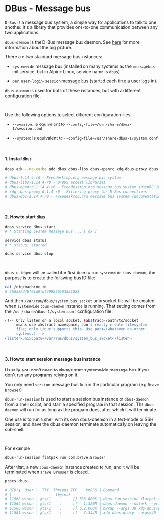 # DBus - Message bus

`D-Bus` is a message bus system, a simple way for applications to talk to one
another. It's a library that provides one-to-one communication between any two
applications.

`dbus-daemon` is the D-Bus message bus daemon. See [here](http://www.freedesktop.org/software/dbus/)
for more information about the big picture.

There are two standard message bus instances:

- `systemwide` message bus (installed on many systems as the `messagebus` init
service, but in Alpine Linux, service name is `dbus`)

- `per-user-login-session` message bus (started each time a user logs in).

`dbus-daemon` is used for both of these instances, but with a different
configuration file.

</br>

Use the following options to select different configuration files:


- `--session`: is equivalent to `--config-file=/usr/share/dbus-1/session.conf`

- `--system`: is equivalent to `--config-file=/usr/share/dbus-1/system.conf`

</br>

#### 1. Install `dbus`

```bash
doas apk --no-cache add dbus dbus-libs dbus-openrc xdg-dbus-proxy dbus-doc

# dbus-1.14.4-r0 - Freedesktop.org message bus system
# dbus-libs-1.14.4-r0 - D-BUS access libraries
# dbus-openrc-1.14.4-r0 - Freedesktop.org message bus system (OpenRC init scripts)
# xdg-dbus-proxy-0.1.4-r0 - Filtering proxy for D-Bus connections
# dbus-doc-1.14.4-r0 - Freedesktop.org message bus system (documentation)
```

</br>


#### 2. How to start `dbus`

```bash
doas service dbus start
# * Starting System Message Bus ... [ ok ]

service dbus status
# * status: started

doas service dbus stop
```

</br>

`dbus-uuidgen` will be called the first time to run `systemwide` `dbus-daemon`,
the purpose is to create the following bus ID file:

```bash
cat /etc/machine-id
# 2b0587d46f91d9fdf3998fb563831028
```

And then `/var/run/dbus/system_bus_socket` unix socket file will be created when
`systemwide` `dbus-daemon` instance is running. That setting comes from the 
`/usr/share/dbus-1/system.conf` configuration file:

```bash
<!-- Only listen on a local socket. (abstract=/path/to/socket
     means use abstract namespace, don't really create filesystem
     file; only Linux supports this. Use path=/whatever on other
     systems.) -->
<listen>unix:path=/var/run/dbus/system_bus_socket</listen>
```

</br>

#### 3. How to start session message bus instance

Usually, you don't need to always start systemwide message bus if you don't run
any programs relying on it.

You only need `session` message bus to run the particular program (e.g `Brave Browser`)

`dbus-run-session` is used to start a session bus instance of `dbus-daemon`
from a shell script, and start a specified program in that session. The
`dbus-daemon` will run for as long as the program does, after which it will
terminate.

One use is to run a shell with its own dbus-daemon in a text‐mode or
SSH session, and have the dbus-daemon terminate automatically on
leaving the sub‐shell.

</br>

For example

```bash
dbus-run-session flatpak run com.brave.Browser
```

After that, a new `dbus-daemon` instance created to run, and it will be terminated
when `Brave Browser` is closed.

```bash
procs dbus

# PID:▲  User │  TTY  Threads TCP    VmRSS │ Command
# │                    [bytes] │
# 11568 wison │ pts/1    1     [] 508.000K │ dbus-run-session flatpak run com.brave.Browser
# 11569 wison │ pts/1    1     []   1.320M │ dbus-daemon --nofork --print-address 5 --session
# 11580 wison │ pts/1    1     [] 652.000K │ bwrap --args 38 xdg-dbus-proxy --args=40
# 11581 wison │ pts/1    4     []   3.344M │ xdg-dbus-proxy --args=40
```

</br>


